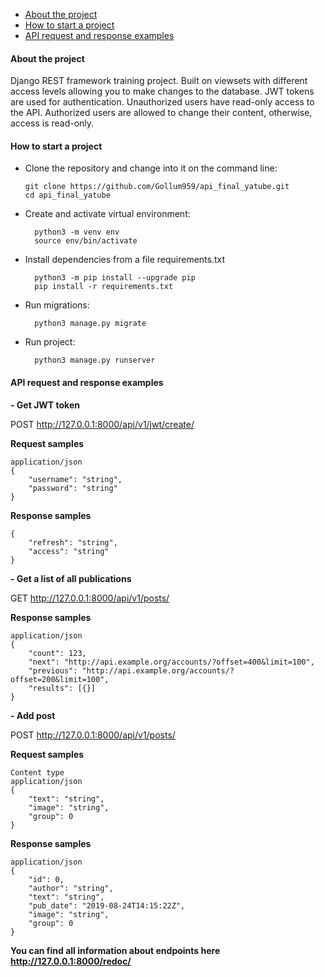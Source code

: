 - [About the project](#about-the-project)
- [How to start a project](#how-to-start-a-project)
- [API request and response examples](#api-request-and-response-examples)

#### About the project

Django REST framework training project. Built on viewsets with different access levels allowing you to make changes to the database.
JWT tokens are used for authentication.
Unauthorized users have read-only access to the API. Authorized users are allowed to change their content, otherwise, access is read-only.

#### How to start a project

- 	Clone the repository and change into it on the command line:

        git clone https://github.com/Gollum959/api_final_yatube.git
        cd api_final_yatube
- Create and activate virtual environment:

        python3 -m venv env
        source env/bin/activate
- Install dependencies from a file requirements.txt

        python3 -m pip install --upgrade pip
        pip install -r requirements.txt
- Run migrations:

        python3 manage.py migrate
- Run project:

        python3 manage.py runserver

#### API request and response examples

**- Get JWT token**

POST http://127.0.0.1:8000/api/v1/jwt/create/

**Request samples**

    application/json
    {
    	"username": "string",
    	"password": "string"
    }
**Response samples**

    {
    	"refresh": "string",
    	"access": "string"
    }

**- Get a list of all publications**

GET http://127.0.0.1:8000/api/v1/posts/

**Response samples**

    application/json
    {
    	"count": 123,
    	"next": "http://api.example.org/accounts/?offset=400&limit=100",
    	"previous": "http://api.example.org/accounts/?offset=200&limit=100",
    	"results": [{}]
    }

**- Add post**

POST http://127.0.0.1:8000/api/v1/posts/

**Request samples**

    Content type
    application/json
    {
        "text": "string",
        "image": "string",
        "group": 0
    }

**Response samples**

    application/json
    {
        "id": 0,
        "author": "string",
        "text": "string",
        "pub_date": "2019-08-24T14:15:22Z",
        "image": "string",
        "group": 0
    }

**You can find all information about endpoints here http://127.0.0.1:8000/redoc/**
